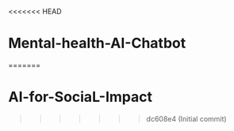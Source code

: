 <<<<<<< HEAD
# Mental-health-AI-Chatbot
=======
# AI-for-SociaL-Impact
>>>>>>> dc608e4 (Initial commit)
